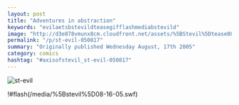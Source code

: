 ```yaml
---
layout: post
title: "Adventures in abstraction"
keywords: "evilaetsbstevildteasegifflashmediabstevild"
image: "http://d3e878vmunx8cm.cloudfront.net/assets/%5BStevil%5Dtease0816.gif"
permalink: "/p/st-evil-050817"
summary: "Originally published Wednesday August, 17th 2005"
category: comics
hashtag: "#axisofstevil_st-evil-050817"
---
```


![st-evil](http://d3e878vmunx8cm.cloudfront.net/assets/%5BStevil%5Dtease0816.gif)

!#flash(/media/%5Bstevil%5D08-16-05.swf)
